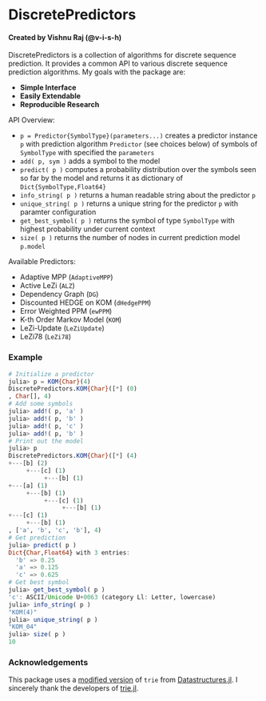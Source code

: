 # DiscretePredictors

#### Created by Vishnu Raj (@v-i-s-h)

DiscretePredictors is a collection of algorithms for discrete sequence prediction. It provides a common API to various discrete sequence prediction algorithms. My goals with the package are:
- **Simple Interface**
- **Easily Extendable**
- **Reproducible Research**

API Overview:
- `p = Predictor{SymbolType}(parameters...)` creates a predictor instance `p` with 
    prediction algorithm `Predictor` (see choices below) of symbols of `SymbolType` with 
    specified the `parameters`
- `add( p, sym )` adds a symbol to the model
- `predict( p )` computes a probability distribution over the symbols seen so far by the 
    model and returns it as dictionary of `Dict{SymbolType,Float64}`
- `info_string( p )` returns a human readable string about the predictor `p`
- `unique_string( p )` returns a unique string for the predictor `p` with paramter configuration
- `get_best_symbol( p )`  returns the symbol of type `SymbolType` with highest probability 
    under current context
- `size( p )` returns the number of nodes in current prediction model `p.model`

Available Predictors:
- Adaptive MPP (`AdaptiveMPP`)
- Active LeZi (`ALZ`)
- Dependency Graph (`DG`)
- Discounted HEDGE on KOM (`dHedgePPM`)
- Error Weighted PPM (`ewPPM`)
- K-th Order Markov Model (`KOM`)
- LeZi-Update (`LeZiUpdate`)
- LeZi78 (`LeZi78`)

### Example
```julia
# Initialize a predictor
julia> p = KOM{Char}(4)
DiscretePredictors.KOM{Char}([*] (0)
, Char[], 4)
# Add some symbols
julia> add!( p, 'a' )
julia> add!( p, 'b' )
julia> add!( p, 'c' )
julia> add!( p, 'b' )
# Print out the model
julia> p
DiscretePredictors.KOM{Char}([*] (4)
+---[b] (2)
     +---[c] (1)
          +---[b] (1)
+---[a] (1)
     +---[b] (1)
          +---[c] (1)
               +---[b] (1)
+---[c] (1)
     +---[b] (1)
, ['a', 'b', 'c', 'b'], 4)
# Get prediction
julia> predict( p )
Dict{Char,Float64} with 3 entries:
  'b' => 0.25
  'a' => 0.125
  'c' => 0.625
# Get best symbol
julia> get_best_symbol( p )
'c': ASCII/Unicode U+0063 (category Ll: Letter, lowercase)
julia> info_string( p )
"KOM(4)"
julia> unique_string( p )
"KOM_04"
julia> size( p )
10
```

### Acknowledgements
This package uses a [modified version](./src/Trie.jl) of ```trie``` from 
[Datastructures.jl](https://github.com/JuliaCollections/DataStructures.jl/).
I sincerely thank the developers of [trie.jl](https://github.com/JuliaCollections/DataStructures.jl/blob/master/src/trie.jl).